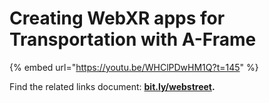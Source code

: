 # Creating WebXR apps for Transportation with A-Frame

{% embed url="https://youtu.be/WHClPDwHM1Q?t=145" %}

Find the related links document: [**bit.ly/webstreet**](http://bit.ly/webstreet)**.**

